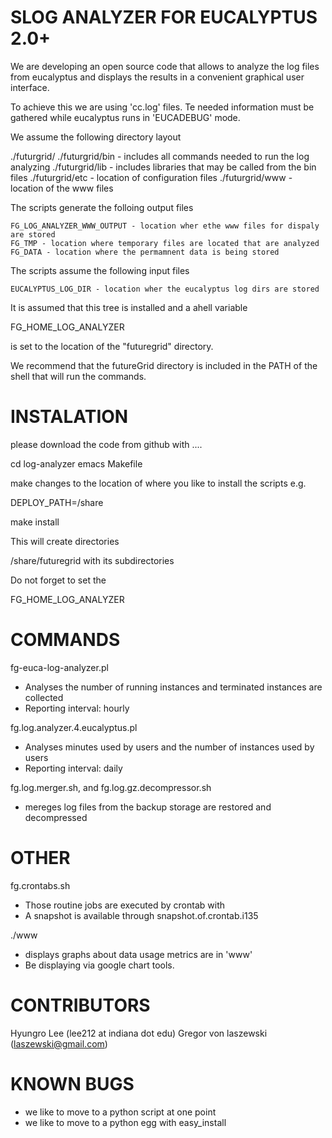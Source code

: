 SLOG ANALYZER FOR EUCALYPTUS 2.0+
=================================

We are developing an open source code that allows to analyze the log files from eucalyptus and displays the results in a convenient graphical user interface.

To achieve this we are using 'cc.log' files. Te needed information must be gathered while eucalyptus runs in 'EUCADEBUG' mode.

We assume the following directory layout

  ./futurgrid/
  ./futurgrid/bin - includes all commands needed to run the log analyzing
  ./futurgrid/lib - includes libraries that may be called from the bin files
  ./futurgrid/etc - location of configuration files
  ./futurgrid/www - location of the www files

The scripts generate the folloing output files

    FG_LOG_ANALYZER_WWW_OUTPUT - location wher ethe www files for dispaly are stored
    FG_TMP - location where temporary files are located that are analyzed
    FG_DATA - location where the permamnent data is being stored 

The scripts assume the following input files

    EUCALYPTUS_LOG_DIR - location wher the eucalyptus log dirs are stored


It is assumed that this tree is installed and a ahell variable 

  FG_HOME_LOG_ANALYZER  

is set to the location of the "futuregrid" directory.

We recommend that the futureGrid directory is included in the PATH of the shell that will run the commands.

INSTALATION
===========

please download the code from github with ....

  cd log-analyzer
  emacs Makefile

make changes to the location of where you like to install the scripts
e.g.

  DEPLOY_PATH=/share

  make install

This will create directories 

/share/futuregrid with its subdirectories

Do not forget to set the 

  FG_HOME_LOG_ANALYZER  


COMMANDS
========

fg-euca-log-analyzer.pl 
* Analyses the number of running instances and terminated instances are 
  collected 
* Reporting interval: hourly

fg.log.analyzer.4.eucalyptus.pl
* Analyses minutes used by users and the number of instances used by users 
* Reporting interval: daily

fg.log.merger.sh, and fg.log.gz.decompressor.sh
* mereges log files from the backup storage are restored and decompressed 

OTHER
=====
fg.crontabs.sh
* Those routine jobs are executed by crontab with 
* A snapshot is available through snapshot.of.crontab.i135

./www
* displays graphs about data usage metrics are in 'www'
* Be displaying via google chart tools.

CONTRIBUTORS
============
Hyungro Lee (lee212 at indiana dot edu)
Gregor von laszewski (laszewski@gmail.com)

KNOWN BUGS
==========
* we like to move to a python script at one point
* we like to move to a python egg with easy_install
